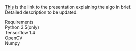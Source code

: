[This](https://docs.google.com/presentation/d/1niFtRGOegT9jFcqXAsJ1vefYUIYLhS0BVa5yx_mcdXM/edit?usp=sharing) is the link to the 
presentation explaining the algo in brief.
<br/>
Detailed description to be updated.

Requirements<br/>
Python 3.5(only)<br/>
Tensorflow 1.4<br/>
OpenCV<br/>
Numpy
